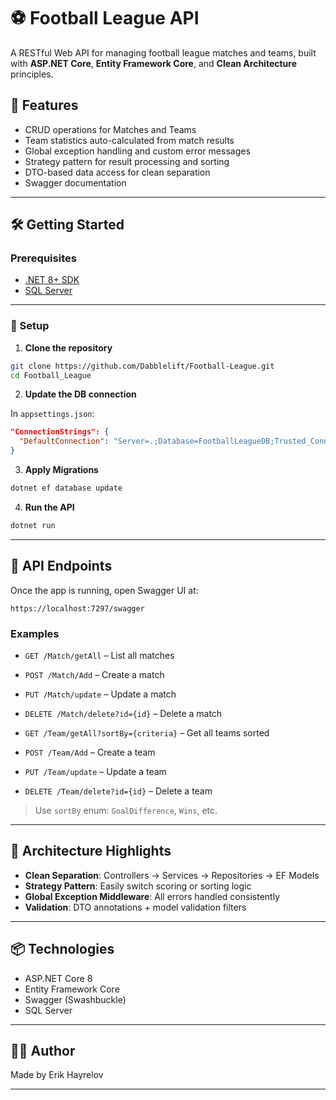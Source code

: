 # ⚽ Football League API

A RESTful Web API for managing football league matches and teams, built with **ASP.NET Core**, **Entity Framework Core**, and **Clean Architecture** principles.

## 🚀 Features

- CRUD operations for Matches and Teams
- Team statistics auto-calculated from match results
- Global exception handling and custom error messages
- Strategy pattern for result processing and sorting
- DTO-based data access for clean separation
- Swagger documentation

---

## 🛠️ Getting Started

### Prerequisites

- [.NET 8+ SDK](https://dotnet.microsoft.com/)
- [SQL Server](https://www.microsoft.com/en-us/sql-server/)

---

### 🚧 Setup

1. **Clone the repository**

```bash
git clone https://github.com/Dabblelift/Football-League.git
cd Football_League
```

2. **Update the DB connection**

In `appsettings.json`:

```json
"ConnectionStrings": {
  "DefaultConnection": "Server=.;Database=FootballLeagueDB;Trusted_Connection=True;"
}
```

3. **Apply Migrations**

```bash
dotnet ef database update
```

4. **Run the API**

```bash
dotnet run
```

---

## 📘 API Endpoints

Once the app is running, open Swagger UI at:

```
https://localhost:7297/swagger
```

### Examples

- `GET /Match/getAll` – List all matches
- `POST /Match/Add` – Create a match
- `PUT /Match/update` – Update a match
- `DELETE /Match/delete?id={id}` – Delete a match
  
- `GET /Team/getAll?sortBy={criteria}` – Get all teams sorted
- `POST /Team/Add` – Create a team
- `PUT /Team/update` – Update a team
- `DELETE /Team/delete?id={id}` – Delete a team
  
> Use `sortBy` enum: `GoalDifference`, `Wins`, etc.

---

## 🧠 Architecture Highlights

- **Clean Separation**: Controllers → Services → Repositories → EF Models
- **Strategy Pattern**: Easily switch scoring or sorting logic
- **Global Exception Middleware**: All errors handled consistently
- **Validation**: DTO annotations + model validation filters

---

## 📦 Technologies

- ASP.NET Core 8
- Entity Framework Core
- Swagger (Swashbuckle)
- SQL Server

---

## 👨‍💻 Author

Made by Erik Hayrelov

---
